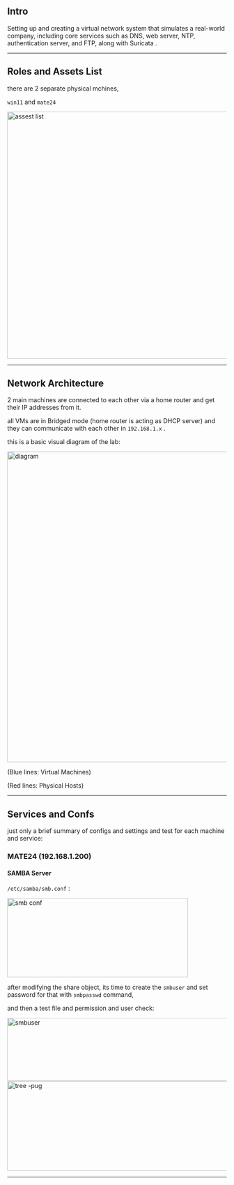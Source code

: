




## Intro

Setting up and creating a virtual network system that simulates a real-world company, including core services such as DNS, web server, NTP, authentication server, and FTP, along with Suricata .

----------------------------------------------------------------------

## Roles and Assets List

there are 2 separate physical mchines,

 `win11` and `mate24`
 

<img width="1390" height="567" alt="assest list" src="https://github.com/user-attachments/assets/d6e9776d-7bc1-4b5b-a198-0b1061191809" />



 
----------------------------------------------------------------------
## Network Architecture

2 main machines are connected to each other via a home router and get their IP addresses from it.

all VMs are in Bridged mode (home router is acting as DHCP server) and they can communicate with each other in `192.168.1.x` .

this is a basic visual diagram of the lab:

<img width="1782" height="713" alt="diagram" src="https://github.com/user-attachments/assets/0cda909a-a3c1-4b52-9b24-6f4b5ac85714" />

(Blue lines: Virtual Machines)

(Red lines: Physical Hosts)


----------------------------------------------------------------------
## Services and Confs

just only a brief summary of configs and settings and test for each machine and service:

### MATE24 (192.168.1.200)

#### SAMBA Server 

`/etc/samba/smb.conf` :

<img width="415" height="182" alt="smb conf" src="https://github.com/user-attachments/assets/5292c9fc-2a62-44cb-9ce5-9880fb4c7ec3" />

after modifying the share object, its time to create the `smbuser` and set password for that with `smbpasswd` command, 

and then a test file and permission and user check:

<img width="555" height="145" alt="smbuser" src="https://github.com/user-attachments/assets/ed8d7b17-b983-4458-a64a-68d66daab143" />


<img width="638" height="206" alt="tree -pug" src="https://github.com/user-attachments/assets/12077199-3cd8-486d-a16f-cdd1e082a0b6" />



----------------------------------------------------------------------
